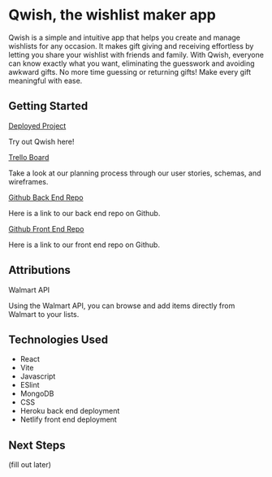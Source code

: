 # Qwish, the wishlist maker app

Qwish is a simple and intuitive app that helps you create and manage wishlists for any occasion. It makes gift giving and receiving effortless by letting you share your wishlist with friends and family. With Qwish, everyone can know exactly what you want, eliminating the guesswork and avoiding awkward gifts. No more time guessing or returning gifts! Make every gift meaningful with ease.

## Getting Started

[Deployed Project](https://qwish.netlify.app/)

Try out Qwish here!

[Trello Board](https://trello.com/invite/b/68a7677bb3b382d6d1cf4db7/ATTIb4fdfa3cc22c8696876bc8923acf82c7E8E72A63/qwish)

Take a look at our planning process through our user stories, schemas, and wireframes.

[Github Back End Repo](https://github.com/red-dmacedo/pj-qwish-back-end)

Here is a link to our back end repo on Github.

[Github Front End Repo](https://github.com/red-dmacedo/pj-qwish-front-end)

Here is a link to our front end repo on Github.

## Attributions

Walmart API

Using the Walmart API, you can browse and add items directly from Walmart to your lists.

## Technologies Used

* React
* Vite
* Javascript
* ESlint
* MongoDB
* CSS
* Heroku back end deployment
* Netlify front end deployment

## Next Steps

(fill out later)
